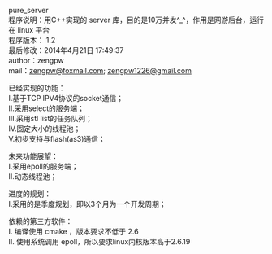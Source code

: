 pure_server<br />
程序说明：用C++实现的 server 库，目的是10万并发^_^，作用是网游后台，运行在 linux 平台<br />
程序版本： 1.2<br />
最后修改：2014年4月21日 17:49:37<br />
author：zengpw<br />
mail：zengpw@foxmail.com;    zengpw1226@gmail.com<br />

已经实现的功能：<br />
Ⅰ.基于TCP IPV4协议的socket通信；<br />
Ⅱ.采用select的服务端；<br />
Ⅲ.采用stl list的任务队列；<br />
Ⅳ.固定大小的线程池；<br />
Ⅴ.初步支持与flash(as3)通信；<br />

未来功能展望：<br />
Ⅰ.采用epoll的服务端；<br />
Ⅱ.动态线程池；<br />

进度的规划：<br />
Ⅰ.采用的是季度规划，即以3个月为一个开发周期；<br />

依赖的第三方软件：<br />
Ⅰ. 编译使用 cmake ，版本要求不低于 2.6<br />
Ⅱ. 使用系统调用 epoll，所以要求linux内核版本高于2.6.19 <br />


